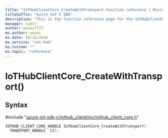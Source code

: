```yaml
---                             
title: "IoTHubClientCore_CreateWithTransport function reference | Microsoft Docs" 
titleSuffix: "Azure IoT C SDK"            
description: "This is the function reference page for the IoTHubClientCore_CreateWithTransport() function in the Azure IoT C SDK. This SDK is used with Azure IoT Hub and Azure IoT Hub Device Provisioning Service"            
manager: timlt                 
author: wesmc7777              
ms.author: wesmc               
ms.date: 10/16/2018                    
ms.service: "iot-hub"             
ms.custom: ""                
ms.topic: "reference"        
---                            
```


# IoTHubClientCore_CreateWithTransport()

## Syntax

\#include "[azure-iot-sdk-c/iothub_client/inc/iothub_client_core.h](../iothub-client-core-h.md)"  
```C
IOTHUB_CLIENT_CORE_HANDLE IoTHubClientCore_CreateWithTransport(
  TRANSPORT_HANDLE  C2);
```


